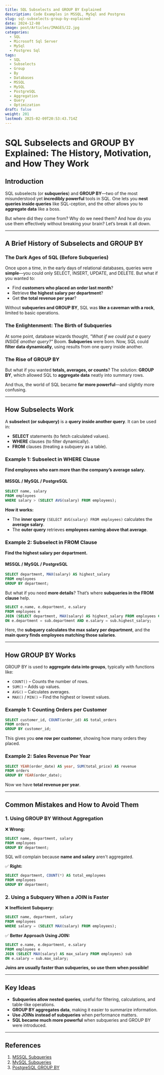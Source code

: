 ```yaml
---
title: SQL Subselects and GROUP BY Explained
description: Code Examples in MSSQL, MySql and Postgres
slug: sql-subselects-group-by-explained
date: 2024-12-08
image: post/Articles/IMAGES/22.jpg
categories:
  - SQL
  - Microsoft Sql Server
  - MySql
  - Postgres Sql
tags:
  - SQL
  - Subselects
  - Group
  - By
  - Databases
  - MSSQL
  - MySQL
  - PostgreSQL
  - Aggregation
  - Query
  - Optimization
draft: false
weight: 201
lastmod: 2025-02-09T20:53:43.714Z
---
```

# SQL Subselects and GROUP BY Explained: The History, Motivation, and How They Work

## Introduction

SQL subselects (or **subqueries**) and **GROUP BY**—two of the most misunderstood yet **incredibly powerful** tools in SQL. One lets you **nest queries inside queries** like SQL-ception, and the other allows you to **aggregate data** like a boss.

But where did they come from? Why do we need them? And how do you use them effectively without breaking your brain? Let’s break it all down.

***

## A Brief History of Subselects and GROUP BY

### The Dark Ages of SQL (Before Subqueries)

Once upon a time, in the early days of relational databases, queries were **simple**—you could only SELECT, INSERT, UPDATE, and DELETE. But what if you wanted to:

* Find **customers who placed an order last month**?
* Retrieve **the highest salary per department**?
* Get **the total revenue per year**?

Without **subqueries and GROUP BY**, SQL was **like a caveman with a rock**, limited to basic operations.

### The Enlightenment: The Birth of Subqueries

At some point, database wizards thought, *"What if we could put a query INSIDE another query?"* Boom. **Subqueries** were born. Now, SQL could **filter data dynamically**, using results from one query inside another.

### The Rise of GROUP BY

But what if you wanted **totals, averages, or counts**? The solution: **GROUP BY**, which allowed SQL to **aggregate data** neatly into summary rows.

And thus, the world of SQL became **far more powerful**—and slightly more confusing.

***

## How Subselects Work

A **subselect (or subquery)** is a **query inside another query**. It can be used in:

* **SELECT** statements (to fetch calculated values).
* **WHERE** clauses (to filter dynamically).
* **FROM** clauses (treating a subquery as a table).

### Example 1: Subselect in WHERE Clause

**Find employees who earn more than the company’s average salary.**

#### MSSQL / MySQL / PostgreSQL

```sql
SELECT name, salary 
FROM employees 
WHERE salary > (SELECT AVG(salary) FROM employees);
```

**How it works:**

* The **inner query** `(SELECT AVG(salary) FROM employees)` calculates the **average salary**.
* The **outer query** retrieves **employees earning above that average**.

### Example 2: Subselect in FROM Clause

**Find the highest salary per department.**

#### MSSQL / MySQL / PostgreSQL

```sql
SELECT department, MAX(salary) AS highest_salary 
FROM employees 
GROUP BY department;
```

But what if you need **more details**? That’s where **subqueries in the FROM clause** help.

```sql
SELECT e.name, e.department, e.salary 
FROM employees e
JOIN (SELECT department, MAX(salary) AS highest_salary FROM employees GROUP BY department) sub
ON e.department = sub.department AND e.salary = sub.highest_salary;
```

Here, the **subquery calculates the max salary per department**, and the **main query finds employees matching those salaries**.

***

## How GROUP BY Works

GROUP BY is used to **aggregate data into groups**, typically with functions like:

* `COUNT()` – Counts the number of rows.
* `SUM()` – Adds up values.
* `AVG()` – Calculates averages.
* `MAX()` / `MIN()` – Find the highest or lowest values.

### Example 1: Counting Orders per Customer

```sql
SELECT customer_id, COUNT(order_id) AS total_orders 
FROM orders 
GROUP BY customer_id;
```

This gives you **one row per customer**, showing how many orders they placed.

### Example 2: Sales Revenue Per Year

```sql
SELECT YEAR(order_date) AS year, SUM(total_price) AS revenue 
FROM orders 
GROUP BY YEAR(order_date);
```

Now we have **total revenue per year**.

***

## Common Mistakes and How to Avoid Them

### 1. Using GROUP BY Without Aggregation

❌ **Wrong:**

```sql
SELECT name, department, salary 
FROM employees 
GROUP BY department;
```

SQL will complain because **name and salary** aren't aggregated.

✅ **Right:**

```sql
SELECT department, COUNT(*) AS total_employees 
FROM employees 
GROUP BY department;
```

### 2. Using a Subquery When a JOIN is Faster

❌ **Inefficient Subquery:**

```sql
SELECT name, department, salary 
FROM employees 
WHERE salary = (SELECT MAX(salary) FROM employees);
```

✅ **Better Approach Using JOIN:**

```sql
SELECT e.name, e.department, e.salary 
FROM employees e
JOIN (SELECT MAX(salary) AS max_salary FROM employees) sub
ON e.salary = sub.max_salary;
```

**Joins are usually faster than subqueries, so use them when possible!**

***

## Key Ideas

* **Subqueries allow nested queries**, useful for filtering, calculations, and table-like operations.
* **GROUP BY aggregates data**, making it easier to summarize information.
* **Use JOINs instead of subqueries** when performance matters.
* **SQL became much more powerful** when subqueries and GROUP BY were introduced.

***

## References

1. [MSSQL Subqueries](https://learn.microsoft.com/en-us/sql/t-sql/queries/select-transact-sql)
2. [MySQL Subqueries](https://dev.mysql.com/doc/refman/8.0/en/subqueries.html)
3. [PostgreSQL GROUP BY](https://www.postgresql.org/docs/current/queries-table-expressions.html#QUERIES-GROUPING)
